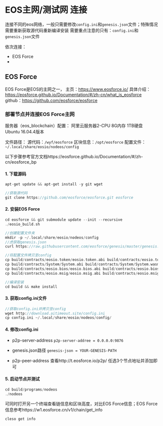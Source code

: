 # EOS主网/测试网 连接
连接不同的eos网络，一般只需要修改`config.ini`和`genesis.json`文件；特殊情况需要重新获取源代码重新编译安装
需要重点注意的只有：`config.ini`和`genesis.json`文件

依次连接：
* EOS Force
* 

## EOS Force
EOS Force是EOS的主网之一，
主页：https://www.eosforce.io/
具体介绍：https://eosforce.github.io/Documentation/#/zh-cn/what_is_eosforce
github：https://github.com/eosforce/eosforce

### 部署节点并连接EOS Force主网
服务器（eos_blockchain）配置：
阿里云服务器2-CPU 8G内存 1TB硬盘 Ubuntu 16.04.4版本

文件路径：
源代码：`/wyf/eosforce`
区块信息：`/opt/eosforce`
配置文件：`~/.local/share/eosio/nodeos/config`


以下步骤参考官方文档https://eosforce.github.io/Documentation/#/zh-cn/eosforce_bp

#### 1.  下载源码
```C++
apt-get update && apt-get install -y git wget

//获取源代码
git clone https://github.com/eosforce/eosforce.git eosforce
```

#### 2. 安装EOS Force
```C++
cd eosforce && git submodule update --init --recursive 
./eosio_build.sh

//创建配置文件夹
mkdir -p ~/.local/share/eosio/nodeos/config
//虎获取genesis.json
curl https://raw.githubusercontent.com/eosforce/genesis/master/genesis.json -o ~/.local/share/eosio/nodeos/config/genesis.json

//将配置文件拷贝至config
cp build/contracts/eosio.token/eosio.token.abi build/contracts/eosio.token/eosio.token.wasm ~/.local/share/eosio/nodeos/config
cp build/contracts/System/System.abi build/contracts/System/System.wasm ~/.local/share/eosio/nodeos/config
cp build/contracts/eosio.bios/eosio.bios.abi build/contracts/eosio.bios/eosio.bios.wasm ~/.local/share/eosio/nodeos/config
cp build/contracts/eosio.msig/eosio.msig.abi build/contracts/eosio.msig/eosio.msig.wasm ~/.local/share/eosio/nodeos/config

//编译安装
cd build && make install
```

#### 3. 获取config.ini文件
```C++
//获取config.ini并拷贝至config
wget http://download.aitimeout.site/config.ini
cp config.ini ~/.local/share/eosio/nodeos/config/
```

#### 4. 修改config.ini
* p2p-server-address
`p2p-server-addree = 0.0.0.0:9876`

* genesis.json路径
`genesis-json = YOUR-GENESIS-PATH`

* p2p-peer-address
查看http://t.eosforce.io/p2p/  任选3个节点地址并添加即可

#### 5. 启动节点并测试
```C++
cd build/programs/nodeos 
./nodeos
```
可同时打开另一个终端查看链信息和区块高度，对比EOS Force信息；EOS Force信息参考https://w1.eosforce.cn/v1/chain/get_info
```C++
cleso get info
```

